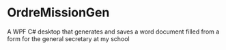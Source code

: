 # OrdreMissionGen
A WPF C# desktop that generates and saves a word document filled from a form for the general secretary at my school 
